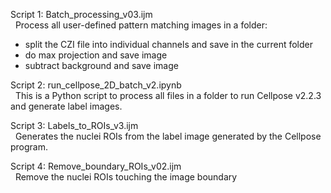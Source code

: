Script 1: Batch_processing_v03.ijm  
&nbsp;&nbsp;Process all user-defined pattern matching images in a folder:
- split the CZI file into individual channels and save in the current folder
- do max projection and save image
- subtract background and save image

Script 2: run_cellpose_2D_batch_v2.ipynb  
&nbsp;&nbsp;This is a Python script to process all files in a folder to run Cellpose v2.2.3 and generate label images.

Script 3: Labels_to_ROIs_v3.ijm  
&nbsp;&nbsp;Generates the nuclei ROIs from the label image generated by the Cellpose program.  

Script 4: Remove_boundary_ROIs_v02.ijm  
&nbsp;&nbsp;Remove the nuclei ROIs touching the image boundary  


